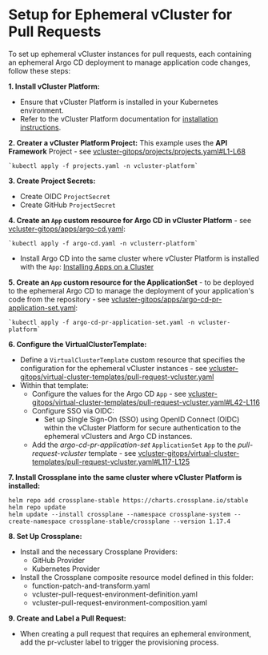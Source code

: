 # Setup for Ephemeral vCluster for Pull Requests

To set up ephemeral vCluster instances for pull requests, each containing an ephemeral Argo CD deployment to manage application code changes, follow these steps:

**1. Install vCluster Platform:**
  - Ensure that vCluster Platform is installed in your Kubernetes environment.
  - Refer to the vCluster Platform documentation for [installation instructions](https://www.vcluster.com/docs/platform/install/quick-start-guide).

**2. Creater a vCluster Platform Project:** This example uses the **API Framework** Project - see [vcluster-gitops/projects/projects.yaml#L1-L68](../../projects/projects.yaml#L1-L68)

    `kubectl apply -f projects.yaml -n vcluster-platform`

**3. Create Project Secrets:**
  - Create OIDC `ProjectSecret`
  - Create GitHub `ProjectSecret`

**4. Create an `App` custom resource for Argo CD in vCluster Platform** - see [vcluster-gitops/apps/argo-cd.yaml](../../apps/argo-cd.yaml):
  
    `kubectl apply -f argo-cd.yaml -n vclusterr-platform`
  
  - Install Argo CD into the same cluster where vCluster Platform is installed with the `App`: [Installing Apps on a Cluster](https://www.vcluster.com/docs/platform/use-platform/apps/use-on-demand#installing-apps-on-a-cluster)

**5. Create an `App` custom resource for the ApplicationSet** - to be deployed to the ephemeral Argo CD to manage the deployment of your application's code from the repository - see [vcluster-gitops/apps/argo-cd-pr-application-set.yaml](../../apps/argo-cd-pr-application-set.yaml):
  
    `kubectl apply -f argo-cd-pr-application-set.yaml -n vcluster-platform`

**6. Configure the VirtualClusterTemplate:**
  - Define a `VirtualClusterTemplate` custom resource that specifies the configuration for the ephemeral vCluster instances - see [vcluster-gitops/virtual-cluster-templates/pull-request-vcluster.yaml](../../virtual-cluster-templates/pull-request-vcluster.yaml)
  - Within that template:
    - Configure the values for the Argo CD `App` - see [vcluster-gitops/virtual-cluster-templates/pull-request-vcluster.yaml#L42-L116](../../virtual-cluster-templates/pull-request-vcluster.yaml#L42-L116)
    - Configure SSO via OIDC:
      - Set up Single Sign-On (SSO) using OpenID Connect (OIDC) within the vCluster Platform for secure authentication to the ephemeral vClusters and Argo CD instances.
    - Add the *argo-cd-pr-application-set* `ApplicationSet` `App` to the *pull-request-vcluster* template - see [vcluster-gitops/virtual-cluster-templates/pull-request-vcluster.yaml#L117-L125](../../virtual-cluster-templates/pull-request-vcluster.yaml#L117-L125)

**7. Install Crossplane into the same cluster where vCluster Platform is installed:**

  ```
  helm repo add crossplane-stable https://charts.crossplane.io/stable
  helm repo update
  helm update --install crossplane --namespace crossplane-system --create-namespace crossplane-stable/crossplane --version 1.17.4
  ```

**8. Set Up Crossplane:**
  - Install and the necessary Crossplane Providers:
    - GitHub Provider
    - Kubernetes Provider
  - Install the Crossplane composite resource model defined in this folder:
    - function-patch-and-transform.yaml
    - vcluster-pull-request-environment-definition.yaml
    - vcluster-pull-request-environment-composition.yaml

**9. Create and Label a Pull Request:**
  - When creating a pull request that requires an ephemeral environment, add the pr-vcluster label to trigger the provisioning process.

